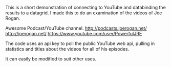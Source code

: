 ﻿This is a short demonstration of connecting to YouTube and databinding
the results to a datagrid. I made this to do an examination of the videos of
Joe Rogan. 

Awesome Podcast/YouTube channel.
http://podcasts.joerogan.net/
http://joerogan.net/
https://www.youtube.com/user/PowerfulJRE

The code uses an api key to poll the public YouTube web api, pulling in 
statistics and titles about the videos for all of his episodes.

It can easily be modified to suit other uses.